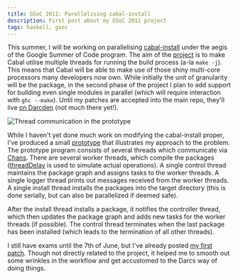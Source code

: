 ```yaml
---
title: GSoC 2011: Parallelising cabal-install
description: First post about my GSoC 2011 project
tags: haskell, gsoc
---
```


This summer, I will be working on parallelising
[cabal-install](http://www.haskell.org/cabal/) under the aegis of the Google
Summer of Code program. The aim of the
[project](http://socghop.appspot.com/gsoc/project/google/gsoc2011/refold/31001)
is to make Cabal utilise multiple threads for running the build process (a-la
`make -j`). This means that Cabal will be able to make use of those shiny
multi-core processors many developers now own. While initially the unit of
granularity will be the package, in the second phase of the project I plan to
add support for building even single modules in parallel (which will require
interaction with `ghc --make`). Until my patches are accepted into the main
repo, they'll live [on Darcden](http://darcsden.com/23Skidoo) (not much there
yet!).

![Thread communication in the prototype](/e/img/GSoC2011-Design.png)

While I haven't yet done much work on modifying the cabal-install proper, I've
produced a small [prototype](https://gist.github.com/982483) that illustrates my
approach to the problem. The prototype program consists of several threads which
communicate via
[Chans](http://hackage.haskell.org/packages/archive/base/latest/doc/html/Control-Concurrent-Chan.html#t:Chan). There
are several worker threads, which compile the packages
([threadDelay](http://hackage.haskell.org/packages/archive/base/latest/doc/html/Control-Concurrent.html#v:threadDelay)
is used to simulate actual operations). A single control thread maintains the
package graph and assigns tasks to the worker threads. A single logger thread
prints out messages received from the worker threads. A single install thread
installs the packages into the target directory (this is done serially, but can
also be parallelized if deemed safe).

After the install thread installs a package, it notifies the controller thread,
which then updates the package graph and adds new tasks for the worker threads
(if possible). The control thread terminates when the last package has been
installed (which leads to the termination of all other threads).

I still have exams until the 7th of June, but I've already posted [my first
patch](http://hackage.haskell.org/trac/hackage/ticket/849). Though not directly
related to the project, it helped me to smooth out some wrinkles in the workflow
and get accustomed to the Darcs way of doing things.
